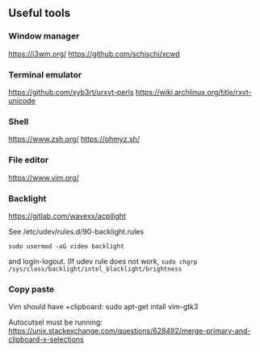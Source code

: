 ## Useful tools

### Window manager

https://i3wm.org/
https://github.com/schischi/xcwd

### Terminal emulator
https://github.com/xyb3rt/urxvt-perls
https://wiki.archlinux.org/title/rxvt-unicode

### Shell

https://www.zsh.org/
https://ohmyz.sh/


### File editor
https://www.vim.org/

### Backlight
https://gitlab.com/wavexx/acpilight

See /etc/udev/rules.d/90-backlight.rules

`sudo usermod -aG video backlight`

and login-logout.
(If udev rule does not work, `sudo chgrp /sys/class/backlight/intel_blacklight/brightness`



### Copy paste
Vim should have +clipboard:
sudo apt-get intall vim-gtk3

Autocutsel must be running:
https://unix.stackexchange.com/questions/628492/merge-primary-and-clipboard-x-selections

